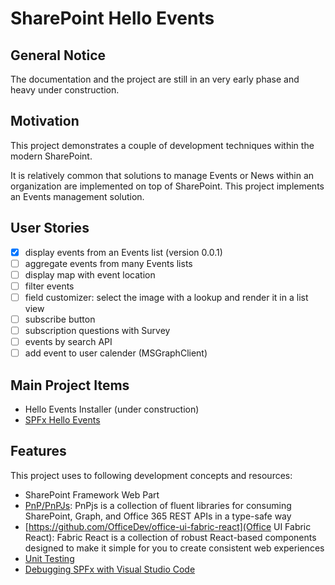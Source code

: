 ﻿# SharePoint Hello Events

## General Notice

The documentation and the project are still in an very early phase and heavy under construction.

## Motivation

This project demonstrates a couple of development techniques within the modern SharePoint.

It is relatively common that solutions to manage Events or News within an organization are implemented on top of SharePoint. This project implements an Events management solution. 

## User Stories

* [x] display events from an Events list (version 0.0.1)
* [ ] aggregate events from many Events lists
* [ ] display map with event location
* [ ] filter events
* [ ] field customizer: select the image with a lookup and render it in a list view 
* [ ] subscribe button
* [ ] subscription questions with Survey
* [ ] events by search API
* [ ] add event to user calender (MSGraphClient)

## Main Project Items

* Hello Events Installer (under construction)
* [SPFx Hello Events](./spfx-hello-events)

## Features

This project uses to following development concepts and resources:

- SharePoint Framework Web Part
- [PnP/PnPJs](https://pnp.github.io/pnpjs/): PnPjs is a collection of fluent libraries for consuming SharePoint, Graph, and Office 365 REST APIs in a type-safe way  
- [https://github.com/OfficeDev/office-ui-fabric-react](Office UI Fabric React): Fabric React is a collection of robust React-based components designed to make it simple for you to create consistent web experiences
- [Unit Testing](https://github.com/leberns/sp-hello-events/wiki/Jest-Testing-a-SPFx-Project)
- [Debugging SPFx with Visual Studio Code](https://github.com/leberns/sp-hello-events/wiki/Debugging-a-SPFx-Project-with-Visual-Studio-Code)

